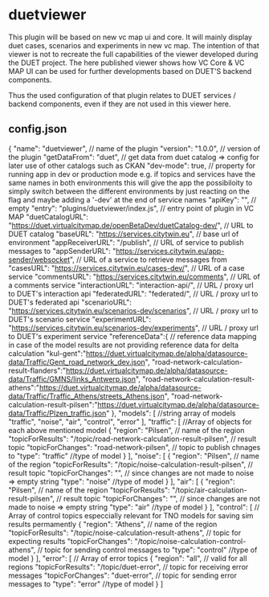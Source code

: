 # duetviewer
This plugin will be based on new vc map ui and core. It will mainly display duet cases, scenarios and experiments in new vc map.
The intention of that viewer is not to recreate the full capabilities of the viewer developed during the DUET project. The here published viewer shows how VC Core & VC MAP UI can be used for further developments based on DUET'S backend components.

Thus the used configuration of that plugin relates to DUET services / backend components, even if they are not used in this viewer here.

## config.json

{
    "name": "duetviewer", // name of the plugin
    "version": "1.0.0", // version of the plugin
    "getDataFrom": "duet",    // get data from duet catalog => config for later use of other catalogs such as CKAN
    "dev-mode": true, // property for running app in dev or production mode e.g. if topics and services have the same names in both environments this will give the app the possibiloity to simply switch between the different environments by just reacting on the flag and maybe adding a '-dev' at the end of service names
    "apiKey": "", // empty
    "entry": "plugins/duetviewer/index.js",   // entry point of plugin in VC MAP
    "duetCatalogURL": "https://duet.virtualcitymap.de/openBetaDev/duetCatalog-dev/",  // URL to DUET catalog
    "baseURL": "https://services.citytwin.eu",    // base url of environment
    "appReceiverURL": "/publish", // URL of service to publish messages to
    "appSenderURL": "https://services.citytwin.eu/app-sender/websocket",  // URL of a service to retrieve messages from 
    "casesURL": "https://services.citytwin.eu/cases-dev/",    // URL of a case service 
    "commentsURL": "https://services.citytwin.eu/comments",   // URL of a comments service 
    "interactionURL": "interaction-api/", // URL / proxy url to DUET's interaction api
    "federatedURL": "federated/", // URL / proxy url to DUET's federated api
    "scenarioURL": "https://services.citytwin.eu/scenarios-dev/scenarios",    // URL / proxy url to DUET's scenario service
    "experimentURL": "https://services.citytwin.eu/scenarios-dev/experiments",    // URL / proxy url to DUET's experiment service
    "referenceData":{ // reference data mapping in case of the model results are not providing reference data for delta calculation
        "kul-gent":"https://duet.virtualcitymap.de/alpha/datasource-data/Traffic/Gent_road_network_dev.json",
        "road-network-calculation-result-flanders":"https://duet.virtualcitymap.de/alpha/datasource-data/Traffic/GMNS/links_Antwerp.json",
        "road-network-calculation-result-athens":"https://duet.virtualcitymap.de/alpha/datasource-data/Traffic/Traffic_Athens/streets_Athens.json",
        "road-network-calculation-result-pilsen":"https://duet.virtualcitymap.de/alpha/datasource-data/Traffic/Plzen_traffic.json"
    },
    "models": [   //string array of models
        "traffic",
        "noise",
        "air",
        "control",
        "error"
    ],
    "traffic": [  //Array of objects for each above mentioned model
        {
            "region": "Pilsen", // name of the region
            "topicForResults": "/topic/road-network-calculation-result-pilsen", // result topic
            "topicForChanges": "road-network-pilsen",   // topic to publish chnages to
            "type": "traffic"   //type of model
        }
    ],
    "noise": [
        {
            "region": "Pilsen", // name of the region
            "topicForResults": "/topic/noise-calculation-result-pilsen", // result topic
            "topicForChanges": "",  // since changes are not made to noise => empty string
            "type": "noise" //type of model
        }
    ],
    "air": [
        {
            "region": "Pilsen", // name of the region
            "topicForResults": "/topic/air-calculation-result-pilsen",  // result topic
            "topicForChanges": "",  // since changes are not made to noise => empty string
            "type": "air"   //type of model
        }
    ],
    "control": [    // Array of control topics especcially relevant for TNO models for saving sim results permamently
        {
            "region": "Athens", // name of the region
            "topicForResults": "/topic/noise-calculation-result-athens",    // topic for expecting results
            "topicForChanges": "/topic/noise-calculation-control-athens",   // topic for sending control messages to
            "type": "control"   //type of model
        }
    ],
    "error": [  // Array of error topics
        {
        "region": "all",    // valid for all regions
        "topicForResults": "/topic/duet-error", // topic for receiving error messages
        "topicForChanges": "duet-error",    // topic for sending error messages to
        "type": "error"     //type of model
        }
    ]